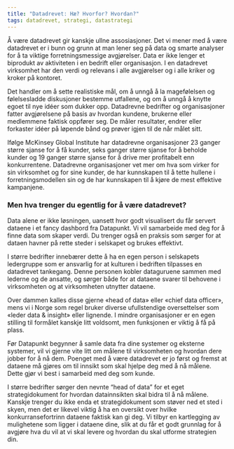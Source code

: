 ```yaml
---
title: "Datadrevet: Hæ? Hvorfor? Hvordan?"
tags: datadrevet, strategi, datastrategi
---
```

Å være datadrevet gir kanskje ullne assosiasjoner. Det vi mener med å være datadrevet er i bunn og grunn at man lener seg på data og smarte analyser for å ta viktige forretningsmessige avgjørelser. Data er ikke lenger et biprodukt av aktiviteten i en bedrift eller organisasjon. I en datadrevet virksomhet har den verdi og relevans i alle avgjørelser og i alle kriker og kroker på kontoret.

Det handler om å sette realistiske mål, om å unngå å la magefølelsen og følelsesladde diskusjoner bestemme utfallene, og om å unngå å knytte egoet til nye idéer som dukker opp. Datadrevne bedrifter og organisasjoner fatter avgjørelsene på basis av hvordan kundene, brukerne eller medlemmene faktisk oppfører seg. De måler resultater, endrer eller forkaster idéer på løpende bånd og prøver igjen til de når målet sitt.

Ifølge McKinsey Global Institute har datadrevne organisasjoner 23 ganger større sjanse for å få kunder, seks ganger større sjanse for å beholde kunder og 19 ganger større sjanse for å drive mer profitabelt enn konkurrentene. Datadrevne organisasjoner vet mer om hva som virker for sin virksomhet og for sine kunder, de har kunnskapen til å tette hullene i forretningsmodellen sin og de har kunnskapen til å kjøre de mest effektive kampanjene.

<h3>Men hva trenger du egentlig for å være datadrevet?</h3>

Data alene er ikke løsningen, uansett hvor godt visualisert du får servert dataene i et fancy dashbord fra Datapunkt. Vi vil samarbeide med deg for å finne data som skaper verdi. Du trenger også en praksis som sørger for at dataen havner på rette steder i selskapet og brukes effektivt.

I større bedrifter innebærer dette å ha en egen person i selskapets ledergruppe som er ansvarlig for at kulturen i bedriften tilpasses en datadrevet tankegang. Denne personen kobler dataguruene sammen med lederne og de ansatte, og sørger både for at dataene svarer til behovene i virksomheten og at virksomheten utnytter dataene.

Over dammen kalles disse gjerne «head of data» eller «chief data officer», mens vi i Norge som regel bruker diverse ufullstendige oversettelser som «leder data & insight» eller lignende. I mindre organisasjoner er en egen stilling til formålet kanskje litt voldsomt, men funksjonen er viktig å få på plass.

Før Datapunkt begynner å samle data fra dine systemer og eksterne systemer, vil vi gjerne vite litt om målene til virksomheten og hvordan dere jobber for å nå dem. Poenget med å være datadrevet er jo først og fremst at dataene må gjøres om til innsikt som skal hjelpe deg med å nå målene. Dette gjør vi best i samarbeid med deg som kunde.

I større bedrifter sørger den nevnte “head of data” for et eget strategidokument for hvordan datainnsikten skal bidra til å nå målene. Kanskje trenger du ikke enda et strategidokument som støver ned et sted i skyen, men det er likevel viktig å ha en oversikt over hvilke konkurransefortrinn dataene faktisk kan gi deg. Vi tilbyr en kartlegging av mulighetene som ligger i dataene dine, slik at du får et godt grunnlag for å avgjøre hva du vil at vi skal levere og hvordan du skal utforme strategien din.